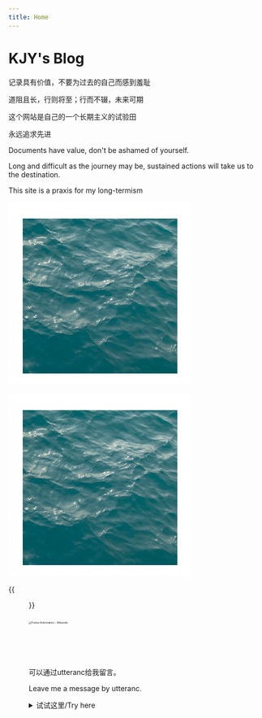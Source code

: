 ```yaml
---
title: Home
---
```



# KJY's Blog

记录具有价值，不要为过去的自己而感到羞耻

道阻且长，行则将至；行而不辍，未来可期

这个网站是自己的一个长期主义的试验田

永远追求先进


<!-- Bioinformatics Scholar. Data Scientist. -->

<!-- ISTJer and minimalist. -->

Documents have value, don't be ashamed of yourself.

Long and difficult as the journey may be, sustained actions will take us to the destination.

This site is a praxis for my long-termism

![color I like](../resources/_gen/images/sea.png)

![color I like](../static//sea.png)

{{<figure src="../resources/_gen/images/sea.png" title="color I like" caption="shot in Chicago">}}

<img src="https://upload.wikimedia.org/wikipedia/commons/thumb/3/35/Purdue_Boilermakers_logo.svg/1200px-Purdue_Boilermakers_logo.svg.png" alt="Purdue Boilermakers - Wikipedia" style="zoom:33%;" />

<!-- 一些空格 -->

<br/>

<br/>

<br/>

<br/>

<br/>

<!-- 没想好说什么这边 -->

可以通过utteranc给我留言。

Leave me a message by utteranc.



<details>
<summary>试试这里/Try here</summary>
<p>KJY means Kongjian Yang</p>
<p>Just start coding for interest</p>
</details>


